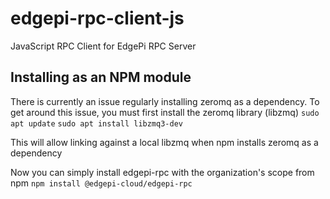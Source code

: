 # edgepi-rpc-client-js
JavaScript RPC Client for EdgePi RPC Server

## Installing as an NPM module

There is currently an issue regularly installing zeromq as a dependency.
To get around this issue, you must first install the zeromq library (libzmq)
`sudo apt update`
`sudo apt install libzmq3-dev`

This will allow linking against a local libzmq when npm installs zeromq as a dependency

Now you can simply install edgepi-rpc with the organization's scope from npm
`npm install @edgepi-cloud/edgepi-rpc`
